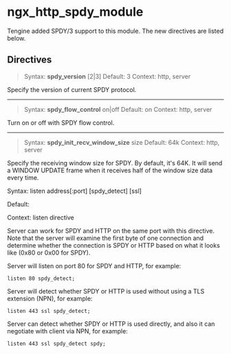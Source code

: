 # ngx_http_spdy_module

Tengine added SPDY/3 support to this module. The new directives are listed below.

## Directives

> Syntax: **spdy_version** [2|3]
> Default: 3
> Context: http, server


Specify the version of current SPDY protocol.

---

> Syntax: **spdy_flow_control** on|off
> Default: on
> Context: http, server


Turn on or off with SPDY flow control.

---

> Syntax: **spdy_init_recv_window_size** size
> Default: 64k
> Context: http, server


Specify the receiving window size for SPDY. By default, it's 64K. It will send a WINDOW UPDATE frame when it receives half of the window size data every time.



Syntax: listen address[:port] [spdy_detect] [ssl]

Default:

Context: listen directive


Server can work for SPDY and HTTP on the same port with this directive. Note that the server will examine the first byte of one connection and determine whether the connection is SPDY or HTTP based on what it looks like (0x80 or 0x00 for SPDY).

Server will listen on port 80 for SPDY and HTTP, for example:

```
listen 80 spdy_detect;
```

Server will detect whether SPDY or HTTP is used without using a TLS extension (NPN), for example:

```
listen 443 ssl spdy_detect;
```

Server can detect whether SPDY or HTTP is used directly, and also it can negotiate with client via NPN, for example:

```
listen 443 ssl spdy_detect spdy;
```
  